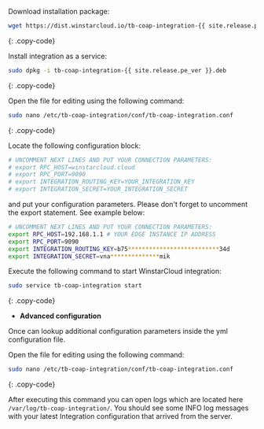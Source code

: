 Download installation package:

```bash
wget https://dist.winstarcloud.io/tb-coap-integration-{{ site.release.pe_ver }}.deb
```
{: .copy-code}

Install integration as a service:

```bash
sudo dpkg -i tb-coap-integration-{{ site.release.pe_ver }}.deb
```
{: .copy-code}

Open the file for editing using the following command:

```bash 
sudo nano /etc/tb-coap-integration/conf/tb-coap-integration.conf
``` 
{: .copy-code}

Locate the following configuration block:

```bash
# UNCOMMENT NEXT LINES AND PUT YOUR CONNECTION PARAMETERS:
# export RPC_HOST=winstarcloud.cloud
# export RPC_PORT=9090
# export INTEGRATION_ROUTING_KEY=YOUR_INTEGRATION_KEY
# export INTEGRATION_SECRET=YOUR_INTEGRATION_SECRET
```

and put your configuration parameters. Please don't forget to uncomment the export statement. See example below:

```bash
# UNCOMMENT NEXT LINES AND PUT YOUR CONNECTION PARAMETERS:
export RPC_HOST=192.168.1.1 # YOUR EDGE INSTANCE IP ADDRESS
export RPC_PORT=9090
export INTEGRATION_ROUTING_KEY=b75**************************34d
export INTEGRATION_SECRET=vna**************mik
```

Execute the following command to start WinstarCloud integration:

```bash
sudo service tb-coap-integration start
```
{: .copy-code}

 - **Advanced configuration**

Once can lookup additional configuration parameters inside the yml configuration file.

Open the file for editing using the following command:

```bash 
sudo nano /etc/tb-coap-integration/conf/tb-coap-integration.conf
``` 
{: .copy-code} 

After executing this command you can open logs which are located here `/var/log/tb-coap-integration/`. 
You should see some INFO log messages with your latest Integration configuration that arrived from the server.
